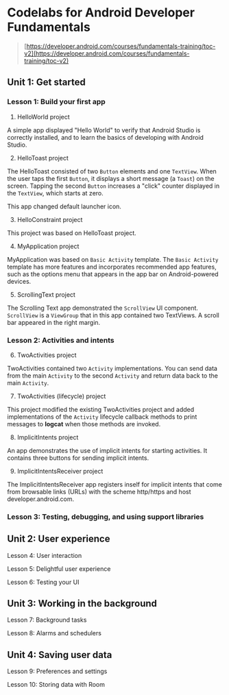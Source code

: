 # Codelabs for Android Developer Fundamentals

> [https://developer.android.com/courses/fundamentals-training/toc-v2](https://developer.android.com/courses/fundamentals-training/toc-v2)

## Unit 1: Get started

### Lesson 1: Build your first app

1. HelloWorld project

A simple app displayed "Hello World" to verify that Android Studio is correctly installed, and to learn the basics of developing with Android Studio.

2. HelloToast project

The HelloToast consisted of two `Button` elements and one `TextView`. When the user taps the first `Button`, it displays a short message (a `Toast`) on the screen. Tapping the second `Button` increases a "click" counter displayed in the `TextView`, which starts at zero.

This app changed default launcher icon.

3. HelloConstraint project

This project was based on HelloToast project.

4. MyApplication project

MyApplication was based on `Basic Activity` template. The `Basic Activity` template has more features and incorporates recommended app features, such as the options menu that appears in the app bar on Android-powered devices.

5. ScrollingText project

The Scrolling Text app demonstrated the `ScrollView` UI component. `ScrollView` is a `ViewGroup` that in this app contained two TextViews. A scroll bar appeared in the right margin.

### Lesson 2: Activities and intents

6. TwoActivities project

TwoActivities contained two `Activity` implementations. You can send data from the main `Activity` to the second `Activity` and return data back to the main `Activity`.

7. TwoActivities (lifecycle) project

This project modified the existing TwoActivities project and added implementations of the `Activity` lifecycle callback methods to print messages to **logcat** when those methods are invoked.

8. ImplicitIntents project

An app demonstrates the use of implicit intents for starting activities. It contains three buttons for sending implicit intents.

9. ImplicitIntentsReceiver project

The ImplicitIntentsReceiver app registers inself for implicit intents that come from browsable links (URLs) with the scheme http/https and host developer.android.com.

### Lesson 3: Testing, debugging, and using support libraries

## Unit 2: User experience

Lesson 4: User interaction

Lesson 5: Delightful user experience

Lesson 6: Testing your UI

## Unit 3: Working in the background

Lesson 7: Background tasks

Lesson 8: Alarms and schedulers

## Unit 4: Saving user data

Lesson 9: Preferences and settings

Lesson 10: Storing data with Room
